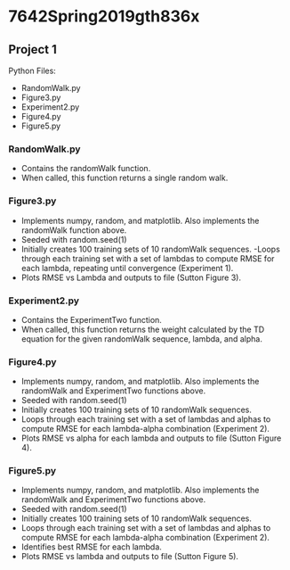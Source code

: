 # 7642Spring2019gth836x

## Project 1
Python Files:
- RandomWalk.py
- Figure3.py
- Experiment2.py
- Figure4.py
- Figure5.py

### RandomWalk.py
- Contains the randomWalk function.
- When called, this function returns a single random walk.

### Figure3.py
- Implements numpy, random, and matplotlib. Also implements the randomWalk function above.
- Seeded with random.seed(1)
- Initially creates 100 training sets of 10 randomWalk sequences.
-Loops through each training set with a set of lambdas to compute RMSE for each lambda, repeating until convergence (Experiment 1).
- Plots RMSE vs Lambda and outputs to file (Sutton Figure 3).

### Experiment2.py
- Contains the ExperimentTwo function.
- When called, this function returns the weight calculated by the TD equation for the given randomWalk sequence, lambda, and alpha.

### Figure4.py
- Implements numpy, random, and matplotlib. Also implements the randomWalk and ExperimentTwo functions above.
- Seeded with random.seed(1)
- Initially creates 100 training sets of 10 randomWalk sequences.
- Loops through each training set with a set of lambdas and alphas to compute RMSE for each lambda-alpha combination (Experiment 2).
- Plots RMSE vs alpha for each lambda and outputs to file (Sutton Figure 4).

### Figure5.py
- Implements numpy, random, and matplotlib. Also implements the randomWalk and ExperimentTwo functions above.
- Seeded with random.seed(1)
- Initially creates 100 training sets of 10 randomWalk sequences.
- Loops through each training set with a set of lambdas and alphas to compute RMSE for each lambda-alpha combination (Experiment 2).
- Identifies best RMSE for each lambda.
- Plots RMSE vs lambda and outputs to file (Sutton Figure 5).